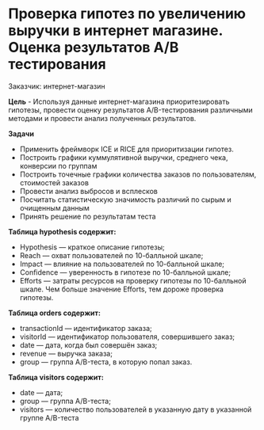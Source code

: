 # Проверка гипотез по увеличению выручки в интернет магазине. Оценка результатов А/В тестирования

Заказчик: интернет-магазин

**Цель** - Используя данные интернет-магазина приоритезировать гипотезы, провести оценку результатов A/B-тестирования различными методами и провести анализ полученных результатов.  

**Задачи**  
- Применить фреймворк ICE и RICE для приоритизации гипотез. 
- Построить графики куммулятивной выручки, среднего чека, конверсии по группам
- Построить точечные графики количества заказов по пользователям, стоимостей заказов
- Провести анализ выбросов и всплесков
- Посчитать статистическую значимость различий по сырым и очищенным данным
- Принять решение по результатам теста

**Таблица hypothesis содержит:**  

- Hypothesis — краткое описание гипотезы;  
- Reach — охват пользователей по 10-балльной шкале;  
- Impact — влияние на пользователей по 10-балльной шкале;  
- Confidence — уверенность в гипотезе по 10-балльной шкале;  
- Efforts — затраты ресурсов на проверку гипотезы по 10-балльной шкале. Чем больше значение Efforts, тем дороже проверка гипотезы.   

**Таблица orders содержит:**  

- transactionId — идентификатор заказа;  
- visitorId — идентификатор пользователя, совершившего заказ;  
- date — дата, когда был совершён заказ;  
- revenue — выручка заказа;  
- group — группа A/B-теста, в которую попал заказ.  

**Таблица visitors содержит:**  

- date — дата;  
- group — группа A/B-теста;  
- visitors — количество пользователей в указанную дату в указанной группе A/B-теста

